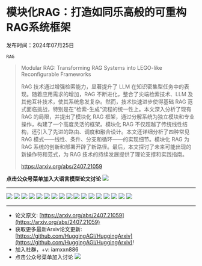 # 模块化RAG：打造如同乐高般的可重构RAG系统框架
发布时间：2024年07月25日

`RAG`
> Modular RAG: Transforming RAG Systems into LEGO-like Reconfigurable Frameworks
>
> RAG 技术通过增强检索能力，显著提升了 LLM 在知识密集型任务中的表现。随着应用需求的增加，RAG 不断进化，整合了尖端检索技术、LLM 及其他互补技术，使其系统愈发复杂。然而，技术快速进步使得基础 RAG 范式面临挑战，特别是在“检索-生成”流程的统一性上。本文深入分析了现有 RAG 的局限，并提出了模块化 RAG 框架，通过分解系统为独立模块和专业操作，构建了一个高度灵活的框架。模块化 RAG 不仅超越了传统线性结构，还引入了先进的路由、调度和融合设计。本文还详细分析了四种常见 RAG 模式——线性、条件、分支和循环——的实现细节。模块化 RAG 为 RAG 系统的创新和部署开辟了新路径。最后，本文探讨了未来可能出现的新操作符和范式，为 RAG 技术的持续发展提供了理论支撑和实践指南。
>
> https://arxiv.org/abs/2407.21059

**点击公众号菜单加入大语言模型论文讨论**
![](https://raw.githubusercontent.com/HuggingAGI/wx_assets/main/2024/07/31/1722434818326-94339e92-22f1-4472-9d27-fed232f70b5d.jpeg)
<hr />

![](https://raw.githubusercontent.com/HuggingAGI/HuggingArxiv/main/paper_images/2407.21059/base_case.png)
![](https://raw.githubusercontent.com/HuggingAGI/HuggingArxiv/main/paper_images/2407.21059/case_modular.png)
![](https://raw.githubusercontent.com/HuggingAGI/HuggingArxiv/main/paper_images/2407.21059/RAG_paradigm_compare.png)
![](https://raw.githubusercontent.com/HuggingAGI/HuggingArxiv/main/paper_images/2407.21059/Seq_Pattern.png)
![](https://raw.githubusercontent.com/HuggingAGI/HuggingArxiv/main/paper_images/2407.21059/rrr.png)
![](https://raw.githubusercontent.com/HuggingAGI/HuggingArxiv/main/paper_images/2407.21059/conditional.png)
![](https://raw.githubusercontent.com/HuggingAGI/HuggingArxiv/main/paper_images/2407.21059/pre_banch.png)
![](https://raw.githubusercontent.com/HuggingAGI/HuggingArxiv/main/paper_images/2407.21059/post_branch.png)
![](https://raw.githubusercontent.com/HuggingAGI/HuggingArxiv/main/paper_images/2407.21059/Replug.png)
![](https://raw.githubusercontent.com/HuggingAGI/HuggingArxiv/main/paper_images/2407.21059/Loop.png)
![](https://raw.githubusercontent.com/HuggingAGI/HuggingArxiv/main/paper_images/2407.21059/Iter_retgen.png)
![](https://raw.githubusercontent.com/HuggingAGI/HuggingArxiv/main/paper_images/2407.21059/ToC.png)
![](https://raw.githubusercontent.com/HuggingAGI/HuggingArxiv/main/paper_images/2407.21059/Flare.png)
![](https://raw.githubusercontent.com/HuggingAGI/HuggingArxiv/main/paper_images/2407.21059/Self-RAG.png)
![](https://raw.githubusercontent.com/HuggingAGI/HuggingArxiv/main/paper_images/2407.21059/RetriverFT-521.png)
![](https://raw.githubusercontent.com/HuggingAGI/HuggingArxiv/main/paper_images/2407.21059/GeneratorFT.png)
![](https://raw.githubusercontent.com/HuggingAGI/HuggingArxiv/main/paper_images/2407.21059/DualFT.png)

<hr />

- 论文原文: [https://arxiv.org/abs/2407.21059](https://arxiv.org/abs/2407.21059)
- 获取更多最新Arxiv论文更新: [https://github.com/HuggingAGI/HuggingArxiv](https://github.com/HuggingAGI/HuggingArxiv)!
- 加入社群，+v: iamxxn886
- 点击公众号菜单加入讨论
![](https://raw.githubusercontent.com/HuggingAGI/wx_assets/main/2024/07/31/1722434818326-94339e92-22f1-4472-9d27-fed232f70b5d.jpeg)